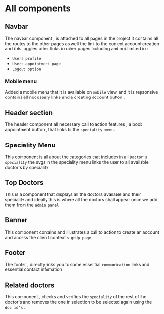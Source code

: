# All components

## Navbar

The navbar component , is attached to all pages in the project
it contains all the routes to the other pages as well the link to the context
account creation and this toggles other links to other pages including and not limited to :

- `Users profile`
- `Users appointment page`
- `Logout option`

### Mobile menu

Added a mobile menu that it is available on `mobile` view, and it is repsonsive 
contains all necessary links and a creating account button .

## Header section

The header component all necessary call to action features , a book appointment button ,
that links to the `speciality menu.`

## Speciality Menu

This component is all about the categories that includes in all `Doctor's speciality`
the svgs in the speciality menu links the user to all available doctor's by speciality

## Top Doctors

This is a component that displays all the doctors available and their speciality
and ideally this is where all the doctors shall appear once we add them from the `admin panel`

## Banner

This component contains and illustrates a call to action to create an account
and access the clien't context `signUp page`

## Footer

The footer , direclty links you to some essential `communication` links and essential contact infomation

## Related doctors

This component , checks and verifies the `speciality` of the rest of the doctor's and removes the one in selection to be selected again using the `doc id's` .


